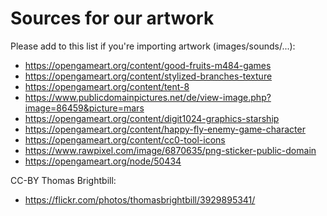 # Sources for our artwork

Please add to this list if you're importing artwork (images/sounds/...):

* https://opengameart.org/content/good-fruits-m484-games
* https://opengameart.org/content/stylized-branches-texture
* https://opengameart.org/content/tent-8
* https://www.publicdomainpictures.net/de/view-image.php?image=86459&picture=mars
* https://opengameart.org/content/digit1024-graphics-starship
* https://opengameart.org/content/happy-fly-enemy-game-character
* https://opengameart.org/content/cc0-tool-icons
* https://www.rawpixel.com/image/6870635/png-sticker-public-domain
* https://opengameart.org/node/50434

CC-BY Thomas Brightbill:

* https://flickr.com/photos/thomasbrightbill/3929895341/
